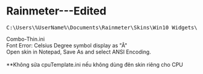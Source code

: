 # Rainmeter---Edited

<pre>
C:\Users\%UserName%\Documents\Rainmeter\Skins\Win10 Widgets\@Resources\Performance Templates
</pre>

Combo-Thin.ini <br />
Font Error: Celsius Degree symbol display as "Â" <br />
Open skin in Notepad, Save As and select ANSI Encoding.
<br /><br />
**Không sửa cpuTemplate.ini nếu không dùng đên skin riêng cho CPU
